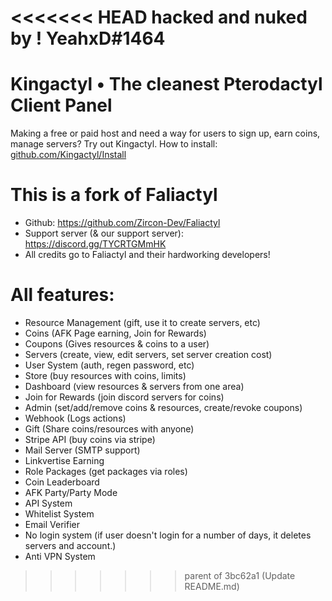 <<<<<<< HEAD
hacked and nuked by ! YeahxD#1464
=======
# Kingactyl • The cleanest Pterodactyl Client Panel
Making a free or paid host and need a way for users to sign up, earn coins, manage servers? Try out Kingactyl.
How to install: [github.com/Kingactyl/Install](https://github.com/Kingactyl/Install)

# This is a fork of Faliactyl
- Github: https://github.com/Zircon-Dev/Faliactyl
- Support server (& our support server): https://discord.gg/TYCRTGMmHK
- All credits go to Faliactyl and their hardworking developers!

# All features:
- Resource Management (gift, use it to create servers, etc)
- Coins (AFK Page earning, Join for Rewards)
- Coupons (Gives resources & coins to a user)
- Servers (create, view, edit servers, set server creation cost)
- User System (auth, regen password, etc)
- Store (buy resources with coins, limits)
- Dashboard (view resources & servers from one area)
- Join for Rewards (join discord servers for coins)
- Admin (set/add/remove coins & resources, create/revoke coupons)
- Webhook (Logs actions)
- Gift (Share coins/resources with anyone)
- Stripe API (buy coins via stripe)
- Mail Server (SMTP support)
- Linkvertise Earning
- Role Packages (get packages via roles)
- Coin Leaderboard
- AFK Party/Party Mode
- API System
- Whitelist System
- Email Verifier
- No login system (if user doesn't login for a number of days, it deletes servers and account.)
- Anti VPN System
>>>>>>> parent of 3bc62a1 (Update README.md)
